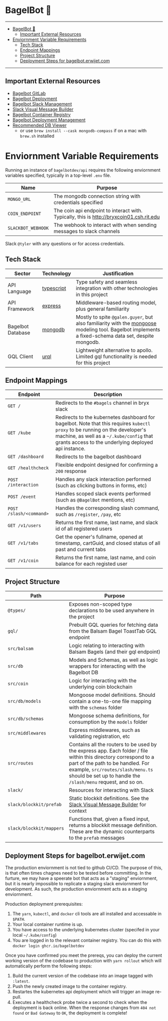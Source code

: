 # BagelBot 🥯

---

- [BagelBot 🥯](#bagelbot-)
  - [Important External Resources](#important-external-resources)
- [Enviornment Variable Requirements](#enviornment-variable-requirements)
  - [Tech Stack](#tech-stack)
  - [Endpoint Mappings](#endpoint-mappings)
  - [Project Structure](#project-structure)
  - [Deployment Steps for bagelbot.erwijet.com](#deployment-steps-for-bagelboterwijetcom)

---

## Important External Resources

- [Bagelbot GitLab](https://gitlab.bryx.com/tyler.holewinsi/bagelbot)
- [Bagelbot Deployment](https://bagelbot.erwijet.com/healthcheck)
- [Bagelbot Slack Management](https://api.slack.com/apps/A03K7ABEX4K)
- [Slack Visual Message Builder](https://app.slack.com/block-kit-builder)
- [Bagelbot Container Registry](https://bb.cr.erwijet.com)
- [Bagelbot Deployment Management](https://portainer.csh.erwijet.com)
- [Recommended DB Viewer](https://www.mongodb.com/products/compass)
  - or use `brew install --cask mongodb-compass` if on a mac with `brew.sh` installed

# Enviornment Variable Requirements

Running an instance of `bagelbotdev/api` requires the following enviornment variables specified, typically in a top-level `.env` file.

| Name               | Purpose                                                                                  |
| ------------------ | ---------------------------------------------------------------------------------------- |
| `MONGO_URL`        | The mongodb connection string with credentials specified                                 |
| `COIN_ENDPOINT`    | The coin api endpoint to interact with. Typically, this is http://bryxcoin01.csh.rit.edu |
| `SLACKBOT_WEBHOOK` | The webhook to interact with when sending messages to slack channels                     |

Slack `@tyler` with any questions or for access credentials.

## Tech Stack

| Sector            | Technology                                            | Justification                                                                                                                                                                                 |
| ----------------- | ----------------------------------------------------- | --------------------------------------------------------------------------------------------------------------------------------------------------------------------------------------------- |
| API Language      | [typescript](https://github.com/microsoft/typescript) | Type safety and seamless integration with other technologies in this project                                                                                                                  |
| API Framework     | [express](https://npmjs.com/package/express)          | Middleware-based routing model, plus general familiarity                                                                                                                                      |
| Bagelbot Database | [mongodb](https://www.mongodb.com/)                   | Mostly to spite `@galen.guyer`, but also familiarity with the [mongoose](https://www.npmjs.com/package/mongoose) modeling tool. Bagelbot implements a fixed-schema data set, despite mongodb. |
| GQL Client        | [urql](https://npmjs.com/package/urql)                | Lightweight alternative to apollo. Limited gql functionality is needed for this project                                                                                                       |

## Endpoint Mappings

| Endpoint                | Description                                                                                                                                                                                                                     |
| ----------------------- | ------------------------------------------------------------------------------------------------------------------------------------------------------------------------------------------------------------------------------- |
| `GET /`                 | Redirects to the `#bagels` channel in bryx slack                                                                                                                                                                                |
| `GET /kube`             | Redirects to the kubernetes dashboard for bagelbot. Note that this requires `kubectl proxy` to be running on the developer's machine, as well as a `~/.kube/config` that grants access to the underlying deployed api instance. |
| `GET /dashboard`        | Redirects to the bagelbot dashboard                                                                                                                                                                                             |
| `GET /healthcheck`      | Flexible endpoint designed for confirming a `200` response                                                                                                                                                                      |
| `POST /interaction`     | Handles any slack interaction performed (such as clicking buttons in forms, etc)                                                                                                                                                |
| `POST /event`           | Handles scoped slack events performed (such as `@BagelBot` mentions, etc)                                                                                                                                                       |
| `POST /slash/<command>` | Handles the corresponding slash command, such as `/register`, `/pay`, etc                                                                                                                                                       |
| `GET /v1/users`         | Returns the first name, last name, and slack id of all registered users                                                                                                                                                         |
| `GET /v1/tabs`          | Get the opener's fullname, opened at timestamp, cartGuid, and closed status of all past and current tabs                                                                                                                        |
| `GET /v1/coin`          | Returns the first name, last name, and coin balance for each registed user                                                                                                                                                      |

## Project Structure

| Path                     | Purpose                                                                                                                                                                                                                                                   |
| ------------------------ | --------------------------------------------------------------------------------------------------------------------------------------------------------------------------------------------------------------------------------------------------------- |
| `@types/`                | Exposes non-scoped type declarations to be used anywhere in the project                                                                                                                                                                                   |
| `gql/`                   | Prebuilt GQL queries for fetching data from the Balsam Bagel ToastTab GQL endpoint                                                                                                                                                                        |
| `src/balsam`             | Logic relating to interacting with Balsam Bagels (and their gql endpoint)                                                                                                                                                                                 |
| `src/db`                 | Models and Schemas, as well as logic wrappers for interacting with the Bagelbot DB                                                                                                                                                                        |
| `src/coin`               | Logic for interacting with the underlying coin blockchain                                                                                                                                                                                                 |
| `src/db/models`          | Mongoose model definitions. Should contain a one-to-one file mapping with the `schemas` folder                                                                                                                                                            |
| `src/db/schemas`         | Mongoose schema definitions, for consumption by the `models` folder                                                                                                                                                                                       |
| `src/middlewares`        | Express middlewares, such as validating registration, etc                                                                                                                                                                                                 |
| `src/routes`             | Contains all the routers to be used by the express app. Each folder / file within this directory correspond to a part of the path to be handled. For example, `src/routes/slash/menu.ts` should be set up to handle the `/slash/menu` request, and so on. |
| `slack/`                 | Resources for interacting with Slack                                                                                                                                                                                                                      |
| `slack/blockkit/prefab`  | Static blockkit definitions. See the [Slack Visual Message Builder](https://app.slack.com/block-kit-builder) for context                                                                                                                                  |
| `slack/blockkit/mappers` | Functions that, given a fixed input, returns a blockkit message definition. These are the dynamic counterparts to the `prefab` messages                                                                                                                   |

## Deployment Steps for bagelbot.erwijet.com

The production enviornment is not tied to github CI/CD. The purpose of this, is that often times chagnes need to be tested before committing. In the furture, we may have a speerate bot that acts as a "staging" enviornment, but it is nearly impossible to replicate a staging slack enviornment for development. As such, the production enviornment acts as a staging enviornment.

Production deployment prerequisites:

1. The `yarn`, `kubectl`, and `docker` cli tools are all installed and accessable in `$PATH`.
2. Your local container runtime is up.
3. You have access to the underlying kubernetes cluster (specifed in your local `~/.kube/config`)
4. You are logged in to the relevant container registry. You can do this with `docker login ghcr.io/bagelbotdev`

Once you have confirmed you meet the prereqs, you can deploy the current working version of the codebase to production with `yarn rollout` which will automatically perform the following steps:

1. Build the current version of the codebase into an image tagged with `:latest`.
2. Push the newly created image to the container registry.
3. Restartes the kubernetes api deployment which will trigger an image re-pull.
4. Executes a healthcheck probe twice a second to check when the deployment is back online. When the response changes from `404 not found` or `Bad Gateway` to `OK`, the deployment is complete!

